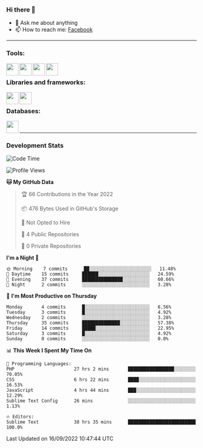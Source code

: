 ### Hi there 👋

<!-- - 🔭 I’m currently working on [huyviet] -->
- 💬 Ask me about anything
- 📫 How to reach me: [Facebook]
<!-- - ⚡ Fun fact: abc -->

---

### Tools:
<img align='left' height="32" width="32" src="https://cdn.jsdelivr.net/npm/simple-icons@4.8.0/icons/phpstorm.svg" />
<img align='left' height="32" width="32" src="https://cdn.jsdelivr.net/npm/simple-icons@4.8.0/icons/sublimetext.svg" />
<img align='left' height="32" width="32" src="https://cdn.jsdelivr.net/npm/simple-icons@4.8.0/icons/laragon.svg" />
<img align='left' height="32" width="32" src="https://cdn.jsdelivr.net/npm/simple-icons@4.8.0/icons/xampp.svg" />
<br>

### Libraries and frameworks:
<img align='left' height="32" width="32" src="https://cdn.jsdelivr.net/npm/simple-icons@4.8.0/icons/laravel.svg" />
<img align='left' height="32" width="32" src="https://cdn.jsdelivr.net/npm/simple-icons@4.8.0/icons/jquery.svg" />
<br>

### Databases:
<img align='left' height="32" width="32" src="https://cdn.jsdelivr.net/npm/simple-icons@4.8.0/icons/mysql.svg" />
<br>

---
### Development Stats
<!--START_SECTION:waka-->
![Code Time](http://img.shields.io/badge/Code%20Time-102%20hrs%2034%20mins-blue)

![Profile Views](http://img.shields.io/badge/Profile%20Views-4-blue)

**🐱 My GitHub Data** 

> 🏆 66 Contributions in the Year 2022
 > 
> 📦 476 Bytes Used in GitHub's Storage 
 > 
> 🚫 Not Opted to Hire
 > 
> 📜 4 Public Repositories 
 > 
> 🔑 0 Private Repositories  
 > 
**I'm a Night 🦉** 

```text
🌞 Morning    7 commits      ██░░░░░░░░░░░░░░░░░░░░░░░   11.48% 
🌆 Daytime    15 commits     ██████░░░░░░░░░░░░░░░░░░░   24.59% 
🌃 Evening    37 commits     ███████████████░░░░░░░░░░   60.66% 
🌙 Night      2 commits      ░░░░░░░░░░░░░░░░░░░░░░░░░   3.28%

```
📅 **I'm Most Productive on Thursday** 

```text
Monday       4 commits      █░░░░░░░░░░░░░░░░░░░░░░░░   6.56% 
Tuesday      3 commits      █░░░░░░░░░░░░░░░░░░░░░░░░   4.92% 
Wednesday    2 commits      ░░░░░░░░░░░░░░░░░░░░░░░░░   3.28% 
Thursday     35 commits     ██████████████░░░░░░░░░░░   57.38% 
Friday       14 commits     █████░░░░░░░░░░░░░░░░░░░░   22.95% 
Saturday     3 commits      █░░░░░░░░░░░░░░░░░░░░░░░░   4.92% 
Sunday       0 commits      ░░░░░░░░░░░░░░░░░░░░░░░░░   0.0%

```


📊 **This Week I Spent My Time On** 

```text
💬 Programming Languages: 
PHP                      27 hrs 2 mins       █████████████████░░░░░░░░   70.05% 
CSS                      6 hrs 22 mins       ████░░░░░░░░░░░░░░░░░░░░░   16.53% 
JavaScript               4 hrs 44 mins       ███░░░░░░░░░░░░░░░░░░░░░░   12.29% 
Sublime Text Config      26 mins             ░░░░░░░░░░░░░░░░░░░░░░░░░   1.13%

🔥 Editors: 
Sublime Text             38 hrs 35 mins      █████████████████████████   100.0%

```


 Last Updated on 16/09/2022 10:47:44 UTC
<!--END_SECTION:waka-->

[huyviet]: https://huyviet.vn/
[Facebook]: https://www.facebook.com/profile.php?id=100075294702642
